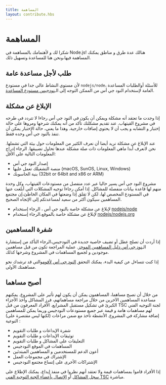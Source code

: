 ```yaml
---
title: المساهمة
layout: contribute.hbs
---
```


# المساهمة

شكرا لك و لأهتمامك بالمساهمة في Node.js! هنالك عدة طرق و مناطق يمكنك المساهمة فيها،ونحن هنا للمساعدة وتسهيل ذلك.

## طلب لأجل مساعدة عامة

لأن مستوي النشاط عالي جدا في مستودع `nodejs/node`، للأسئلة أوالطلبات المساعدة العامة لإستخدام النود جي أس من الممكن التوجه إلى الـ[نودجيس مستودع المساعدة](https://github.com/nodejs/help/issues).


## الإبلاغ عن مشكلة

إذا وجدت ما تعتقد أنه مشكلة ويمكن أن يكون في النود جي أس رجاءا لا تتردد في طرحه في مشروع القيتهاب. عند تقديم مشكلتك تأكد من أنه يمكنك شرحها ومروها على حالة إختبار و التشابه و يجب أن لا يحتوي إضافات خارجية. وهذا ما يعني، حالة الإختبار يمكن أن تنفذ بالنود جي أس وحده فقط.

عند الإبلاغ عن مشكلة نريد أيضا أن نعرف الكثير من المعلومات حول بيئة التي تشملها. نحن لانعرف أبدا ماهي المعلومات ذات صلة مشكلة عندها تحاول تضييقها. الرجاء إدراج المعلومات التالية على الأقل:


* إصدار النود جي أس
* منصة التشغيلك تعمل عليها (macOS, SunOS, Linux, Windows)
* بنية الحاسوبك (32bit or 64bit and x86 or ARM)

مشروع النود جي أس يسير حاليا عبر عدد منفصل من مستودعات القيتهاب، وكل وحدة منهم لها قاعدة بيانات منفصلة للمشاكل. إذا أمكن رجاءا توجيه المشكلات التي أبلغت عنها في المستودع المخصص لها، لكن لا تقلق إذا وضعتها في المكان الخاطئ،إن مجتمع المساهمين سيكون أكثر من سعيد لمساعدتكم إلى الإتجاه الصحيح.

* لإبلاغ عن مشكلة خاصة بالنود جي أس ، الرجاء إستخدام [nodejs/node](https://github.com/nodejs/node)
* لإبلاغ عن مشكلة خاصة بالموقع،الرجاء إستخدام [nodejs/nodejs.org](https://github.com/nodejs/nodejs.org/issues)

## شفرة المساهمين

إذا أردت أن تصلح عطل أو تضيف خاصية جديدة في النودجيس،الرجاء التأكد من إستشارة الـ[نود جي أس دليل المساهمين الموجز](https://github.com/nodejs/node/blob/master/CONTRIBUTING.md#pull-requests). عملية المراجعة
تكون من قبل مساهمين موجودين و لجميع المساهمات في المشروع وشرحها كذلك.

إذا كنت تتساءل عن كيفية البدء، يمكنك التحقق [النود جي أس لأقوم](http://nodetodo.org/)والتي قد ترشدك نحو مساهمتك الأولى.


## أصبح مساهما

من خلال أن تصبح مساهما، المساهمون يمكن أن يكون لهم تأثير على المشروع. يمكنهم مساعدة المساهمين الآخرين من خلال مراجعة مساهماتهم، فرز المشاكل وأخذ الأجزاء الكبرئ في تشكيل مستقبل المشرايع. الأفراد المعرفون من قبل TSC لجنة التوجيه الفني لهم مساهمات هامة و قيمة عبر جميع مستودعات النودجيس وربما يمكن للمساهمين إضافة مشاركة في المشروع. الأنشطة تأخذ مع ضمن مراعات (لكنها ليس مقتصرة على) النوعية :

* شفرة الإيداعات و طلبات التقويم
* توثيقات الإيداعات و طلبات التقويم
* التعليقات على المشاكل و طلبات التقويم
* المساهمات في الموقع النودجيس
* أعون الدعم للمستخدمين و المساهمين المبتدئين
* الإشتراك في مجموعات العمل
* الإشتراكات الأخرى على إتساع مجتمع النودجيس

إذا الأفراد قاموا بمساهمات قيمة ولا تعتقد أنهم نظروا في منفذ إيداع، يمكنك الإطلاع على [سجل المشاكل](https://github.com/nodejs/TSC/issues) أو [الإتصال بأعضاء الجنة التوجية الفني TSC](https://github.com/nodejs/TSC#current-members) مباشرة.
